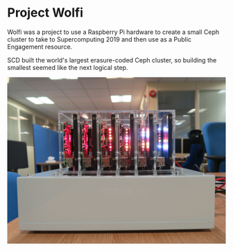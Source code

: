 # Project Wolfi

Wolfi was a project to use a Raspberry Pi hardware to create a small Ceph cluster to take to Supercomputing 2019 and then use as a Public Engagement resource.

SCD built the world's largest erasure-coded Ceph cluster, so building the smallest seemed like the next logical step.

![Wolfi in profile](/photos/testing2.jpg)

